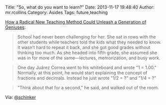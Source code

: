 Title: "So, what do you want to learn?"
Date: 2013-11-17 19:48:40
Author: mr.rcollins
Category: Asides
Tags: future,teaching

[How a Radical New Teaching Method Could Unleash a Generation of Geniuses](http://www.wired.com/business/2013/10/free-thinkers/):

>School had never been challenging for her. She sat in rows with the other students while teachers told the kids what they needed to know. It wasn’t hard to repeat it back, and she got good grades without thinking too much. As she headed into fifth grade, she assumed she was in for more of the same—lectures, memorization, and busy work.

>One day Juárez Correa went to his whiteboard and wrote "1 = 1.00." Normally, at this point, he would start explaining the concept of fractions and decimals. Instead he just wrote "1/2 = ?" and "1/4 = ?"

>"Think about that for a second," he said, and walked out of the room.

Via: [@schinker](https://mobile.twitter.com/schinker/statuses/402084959948910592?screen_name=schinker)